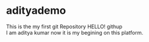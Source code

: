 # adityademo
This is the my first git Repository
HELLO! githup 
<br>
I am aditya kumar now it is my begining on this platform.
